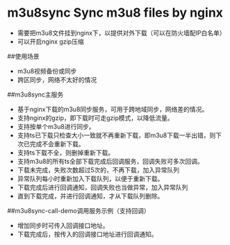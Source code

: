 # m3u8sync Sync m3u8 files by nginx 
* 需要把m3u8文件挂到nginx下，以提供对外下载（可以在防火墙配IP白名单）
* 可以开启nginx gzip压缩

##使用场景
* m3u8视频备份或同步
* 跨区同步，网络不太好的情况

##m3u8sync主服务
* 基于nginx下载的m3u8同步服务，可用于跨地域同步，网络差的情况。
* 支持nginx的gzip，即下载时可走gzip模式，以降低流量。
* 支持按单个m3u8进行同步。
* 支持ts已下载只检查大小一致就不再重新下载，即m3u8下载一半出错，则下次已完成不会重新下载。
* 支持ts下载不全，则删掉重新下载。
* 支持m3u8的所有ts全部下载完成后回调服务，回调失败可多次回调。
* 下载未完成，失败次数超过5次的，不再下载，加入异常队列
* 异常队列每小时重新加入下载队列，以便于重新下载。
* 下载完成后进行回调通知，回调失败也当做异常，加入异常队列
* 直到下载完成，并进行回调通知，才从下载队列删除。

##m3u8sync-call-demo调用服务示例（支持回调）
* 增加同步时可传入回调接口地址。
* 下载完成后，按传入的回调接口地址进行回调通知。